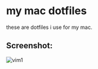# my mac dotfiles
these are dotfiles i use for my mac.

## Screenshot:
![vim1](https://foodiy-beta.s3.amazonaws.com/nord.png)
